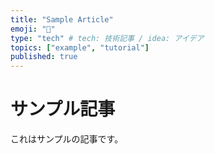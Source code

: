 ```yaml
---
title: "Sample Article"
emoji: "📝"
type: "tech" # tech: 技術記事 / idea: アイデア
topics: ["example", "tutorial"]
published: true
---
```


# サンプル記事

これはサンプルの記事です。